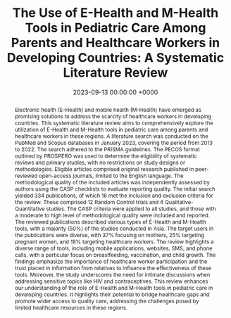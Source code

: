 ---
title:          "The Use of E-Health and M-Health Tools in Pediatric Care Among Parents and Healthcare Workers in Developing Countries: A Systematic Literature Review"
date:           2023-09-13 00:00:00 +0000
selected:       false
# pub:            ""
# pub_pre:        "Submitted to "
# pub_post:       'Under review.'
# pub_last:       ' <span class="badge badge-pill badge-publication badge-success">Spotlight</span>'
# pub_date:       "2023"
abstract: >-
  Electronic health (E-Health) and mobile health (M-Health) have emerged as promising solutions to address the scarcity of healthcare workers in developing countries. This systematic literature review aims to comprehensively explore the utilization of E-Health and M-Health tools in pediatric care among parents and healthcare workers in these regions. A literature search was conducted on the PubMed and Scopus databases in January 2023, covering the period from 2013 to 2022. The search adhered to the PRISMA guidelines. The PECOS format outlined by PROSPERO was used to determine the eligibility of systematic reviews and primary studies, with no restrictions on study designs or methodologies. Eligible articles comprised original research published in peer-reviewed open-access journals, limited to the English language. The methodological quality of the included articles was independently assessed by authors using the CASP checklists to evaluate reporting quality. The initial search yielded 334 publications, of which 16 met the inclusion and exclusion criteria for the review. These comprised 12 Random Control trials and 4 Qualitative-Quantitative studies. The CASP criteria were applied to all studies, and those with a moderate to high level of methodological quality were included and reported. The reviewed publications described various types of E-Health and M-Health tools, with a majority (50%) of the studies conducted in Asia. The target users in the publications were diverse, with 37% focusing on mothers, 25% targeting pregnant women, and 19% targeting healthcare workers. The review highlights a diverse range of tools, including mobile applications, websites, SMS, and phone calls, with a particular focus on breastfeeding, vaccination, and child growth. The findings emphasize the importance of healthcare worker participation and the trust placed in information from relatives to influence the effectiveness of these tools. Moreover, the study underscores the need for intimate discussions when addressing sensitive topics like HIV and contraceptives. This review enhances our understanding of the role of E-Health and M-Health tools in pediatric care in developing countries. It highlights their potential to bridge healthcare gaps and promote wider access to quality care, addressing the challenges posed by limited healthcare resources in these regions.
# cover:          /assets/images/covers/cover1.jpg
authors:
- Anggi Septia Irawan
- Bence Márton Döbrössy
- Mengesha Srahbzu Biresaw
- Arief Purnama Muharram
- Dávid Szilárd Kovács
- Edmond Girasek
links:
  Research Square: https://doi.org/10.21203/rs.3.rs-3340953/v1
---
